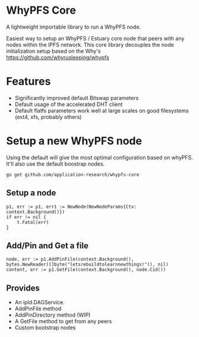 # WhyPFS Core
A lightweight importable library to run a WhyPFS node.

Easiest way to setup an WhyPFS / Estuary core node that peers with any nodes within the IPFS network. This core library decouples the
node initialization setup based on the Why's https://github.com/whyrusleeping/whypfs

# Features
- Significantly improved default Bitswap parameters
- Default usage of the accelerated DHT client
- Default flatfs parameters work well at large scales on good filesystems (ext4, xfs, probably others)


# Setup a new WhyPFS node
Using the default will give the most optimal configuration based on whyPFS. It'll also use the default
boostrap nodes.

```shell
go get github.com/application-research/whypfs-core
```

## Setup a node
```
p1, err := p1, err1 := NewNode(NewNodeParams{Ctx: context.Background()})	
if err != nil {
    t.Fatal(err)
}
```

## Add/Pin and Get a file
```
node, err := p1.AddPinFile(context.Background(), bytes.NewReader([]byte("letsrebuildtolearnnewthings!")), nil)
content, err := p1.GetFile(context.Background(), node.Cid())
```

## Provides
- An ipld.DAGService.
- AddPinFile method
- AddPinDirectory method (WIP)
- A GetFile method to get from any peers
- Custom bootstrap nodes
